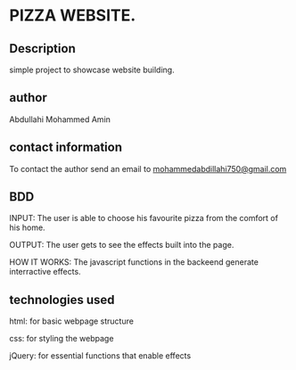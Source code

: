 # PIZZA WEBSITE.
## Description
simple project to showcase website building.

## author
Abdullahi Mohammed Amin

## contact information
To contact the author send an email to mohammedabdillahi750@gmail.com

## BDD
INPUT: The user is able to choose his favourite pizza from the comfort of his home.

OUTPUT: The user gets to see the effects built into the page.

HOW IT WORKS: The javascript functions in the backeend generate interractive effects.

## technologies used
html: for basic webpage structure

css: for styling the webpage

jQuery: for essential functions that enable effects

